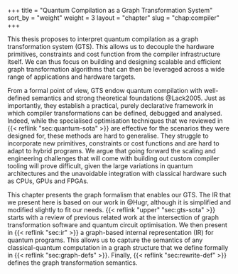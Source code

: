 +++
title = "Quantum Compilation as a Graph Transformation System"
sort_by = "weight"
weight = 3
layout = "chapter"
slug = "chap:compiler"
+++

This thesis proposes to interpret quantum compilation as a graph
transformation system (GTS).
This allows us to decouple the hardware primitives, constraints and cost function
from the compiler infrastructure itself.
We can thus focus on building and designing scalable and efficient graph
transformation algorithms that can then be leveraged across a wide range of
applications and hardware targets.

From a formal point of view, GTS endow quantum compilation with
well-defined semantics and strong theoretical foundations @Lack2005.
Just as importantly, they establish a practical, purely
declarative framework in which compiler transformations can be defined, debugged
and analysed.
Indeed, while the specialised optimisation techniques that we reviewed in
{{< reflink "sec:quantum-sota" >}} are effective for the scenarios they
were designed for, these methods are hard to generalise.
They struggle to incorporate new primitives, constraints
or cost functions and are hard to adapt to hybrid programs. 
We argue that going forward the scaling and engineering challenges
that will come with building out custom compiler tooling will prove difficult,
given the large variations in quantum architectures and the unavoidable
integration with classical hardware such as CPUs, GPUs and FPGAs.


This chapter presents the graph formalism that enables our GTS.
The IR that we present here is based on our work in @Hugr, although
it is simplified and modified slightly to fit our needs.
{{< reflink "upper" "sec:gts-sota" >}} starts with a review of previous
related work at the intersection of graph transformation software
and quantum circuit optimisation.
We then present in {{< reflink "sec:ir" >}}
a graph-based internal representation (IR)
for quantum programs.
This allows us to capture the semantics of any classical-quantum computation
in a graph structure that we define formally
in {{< reflink "sec:graph-defs" >}}.
Finally, {{< reflink "sec:rewrite-def" >}} defines the graph
transformation semantics. 
